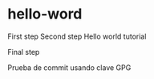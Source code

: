 # hello-word
First step
Second step
Hello world tutorial

Final step

Prueba de commit usando clave GPG
